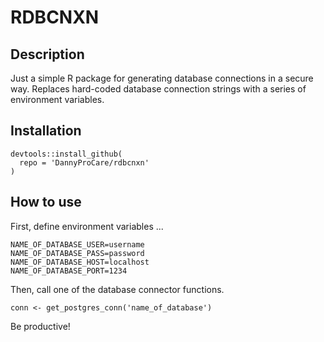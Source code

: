 # RDBCNXN

## Description

Just a simple R package for generating database connections in a secure way. Replaces hard-coded database connection strings with a series of environment variables.

## Installation

```
devtools::install_github(
  repo = 'DannyProCare/rdbcnxn'
)
```

## How to use

First, define environment variables ...

```
NAME_OF_DATABASE_USER=username
NAME_OF_DATABASE_PASS=password
NAME_OF_DATABASE_HOST=localhost
NAME_OF_DATABASE_PORT=1234
```

Then, call one of the database connector functions.

```
conn <- get_postgres_conn('name_of_database')
```

Be productive!